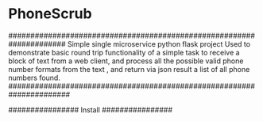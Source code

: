 # PhoneScrub

#####################################################################
Simple single microservice python flask project
Used to demonstrate basic round trip functionality of a simple task to 
receive a block of text from a web client, and process all the possible 
valid phone number formats from the text , and return via json result a 
list of all phone numbers found.
######################################################################

################
Install
################

